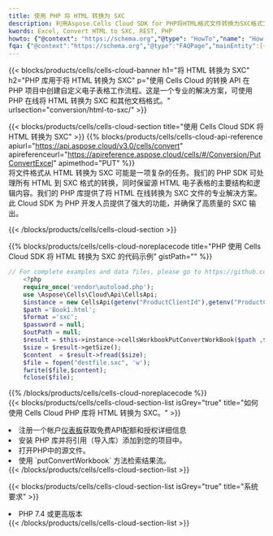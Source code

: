 ```yaml
---
title: 使用 PHP 将 HTML 转换为 SXC
description: 利用Aspose.Cells Cloud SDK for PHP将HTML格式文件转换为SXC格式文件。
kwords: Excel, Convert HTML to SXC, REST, PHP
howto: {"@context": "https://schema.org","@type": "HowTo","name": "How to convert HTML to SXC using the Cells Cloud PHP library.","description": "How to convert HTML to SXC using the Cells Cloud PHP library.","image": {"@type": "ImageObject"},"url": "/php/conversion/html-to-sxc/","step": [{ "@type": "HowToStep","name": "How to convert HTML to SXC using the Cells Cloud PHP library. step 1", "image": {"@type": "ImageObject",},"url": "/php/conversion/html-to-sxc/","text": "Register an account at <a href='https://dashboard.aspose.cloud/'>Dashboard</a> to get free API quota & authorization details",},{ "@type": "HowToStep","name": "How to convert HTML to SXC using the Cells Cloud PHP library. step 1", "image": {"@type": "ImageObject",},"url": "/php/conversion/html-to-sxc/","text": "Install PHP library and add the reference (import the library) to your project.",},{ "@type": "HowToStep","name": "How to convert HTML to SXC using the Cells Cloud PHP library. step 1", "image": {"@type": "ImageObject",},"url": "/php/conversion/html-to-sxc/","text": "Open the source file in PHP.",},{ "@type": "HowToStep","name": "How to convert HTML to SXC using the Cells Cloud PHP library. step 1", "image": {"@type": "ImageObject",},"url": "/php/conversion/html-to-sxc/","text": "Use the `putConvertWorkbook` method to retrieve the resulting stream.",}, ],"supply": {"@type": "HowToSupply","name": "document"},"tool": [{"@type": "HowToTool","name": "phpstorm, Visual Studio Code, Eclipse"},{"@type": "HowToTool","name": "Aspose Cells"}],"totalTime": "PT6M"}
fqa: {"@context":"https://schema.org","@type":"FAQPage","mainEntity":[{"@type":"Question","name":"Why convert file formats in C# using REST API?","acceptedAnswer":{"@type":"Answer","text":"Documents are encoded in many ways, and some files may be incompatible with the software you use. To open and read such files, just convert them to appropriate file formats.<br/><ol><li>Install .NET SDK and add the reference (import the library) to your project.</li><li>Open the source file in C# using REST API.</li><li>Call the PutConvertWorkbookRequest() method, passing an output filename with required extension.</li><li>Get the result of conversion as a separate file.</li></ol>"}},{"@type":"Question","name":"What file formats can I convert with your C# library?","acceptedAnswer":{"@type":"Answer","text":"We support a variety of file formats for conversion using .NET library, including XLSX, Excel, xls , PDF, CSV, HTML, Markdown, XML, PNG, JPG, TIFF, Json, TXT and many more."}},{"@type":"Question","name":"What is the maximum allowed file size for conversion using this .NET library?","acceptedAnswer":{"@type":"Answer","text":"There are no file size limits for format conversions using .NET library."}}]}
---
```

{{< blocks/products/cells/cells-cloud-banner h1="将 HTML 转换为 SXC" h2="PHP 库用于将 HTML 转换为 SXC" p="使用 Cells Cloud 的转换 API 在 PHP 项目中创建自定义电子表格工作流程。这是一个专业的解决方案，可使用 PHP 在线将 HTML 转换为 SXC 和其他文档格式。" urlsection="conversion/html-to-sxc/" >}}

{{< blocks/products/cells/cells-cloud-section title="使用 Cells Cloud SDK 将 HTML 转换为 SXC" >}}
{{% blocks/products/cells/cells-cloud-api-reference apiurl="https://api.aspose.cloud/v3.0/cells/convert" apireferenceurl="https://apireference.aspose.cloud/cells/#/Conversion/PutConvertExcel" apimethod="PUT" %}}
<br/>
将文件格式从 HTML 转换为 SXC 可能是一项复杂的任务。我们的 PHP SDK 可处理所有 HTML 到 SXC 格式的转换，同时保留源 HTML 电子表格的主要结构和逻辑内容。我们的 PHP 库提供了将 HTML 在线转换为 SXC 文件的专业解决方案。此 Cloud SDK 为 PHP 开发人员提供了强大的功能，并确保了高质量的 SXC 输出。

{{< /blocks/products/cells/cells-cloud-section >}}

{{% blocks/products/cells/cells-cloud-noreplacecode title="PHP 使用 Cells Cloud SDK 将 HTML 转换为 SXC 的代码示例" gistPath="" %}}
 
```php
// For complete examples and data files, please go to https://github.com/aspose-cells-cloud/aspose-cells-cloud-php/
    <?php
    require_once('vendor\autoload.php');
    use \Aspose\Cells\Cloud\Api\CellsApi;
    $instance = new CellsApi(getenv("ProductClientId"),getenv("ProductClientSecret"));
    $path ='Book1.html';    
    $format ='sxc';
    $password = null;
    $outPath = null;      
    $result = $this->instance->cellsWorkbookPutConvertWorkBook($path ,$format, $password,  $outPath);
    $size = $result->getSize();
    $content  = $result->fread($size);
    $file = fopen("destfile.sxc", 'w');
    fwrite($file,$content);
    fclose($file);
```
 
{{% /blocks/products/cells/cells-cloud-noreplacecode %}}
<br/>
{{< blocks/products/cells/cells-cloud-section-list isGrey="true" title="如何使用 Cells Cloud PHP 库将 HTML 转换为 SXC。" >}}
<li>注册一个帐户<a href="https://dashboard.aspose.cloud/">仪表板</a>获取免费API配额和授权详细信息</li>
<li>安装 PHP 库并将引用（导入库）添加到您的项目中。</li>
<li>打开PHP中的源文件。</li>
<li>使用 `putConvertWorkbook` 方法检索结果流。</li>
{{< /blocks/products/cells/cells-cloud-section-list >}}

{{< blocks/products/cells/cells-cloud-section-list isGrey="true" title="系统要求" >}}
<li>PHP 7.4 或更高版本</li>
{{< /blocks/products/cells/cells-cloud-section-list >}}
